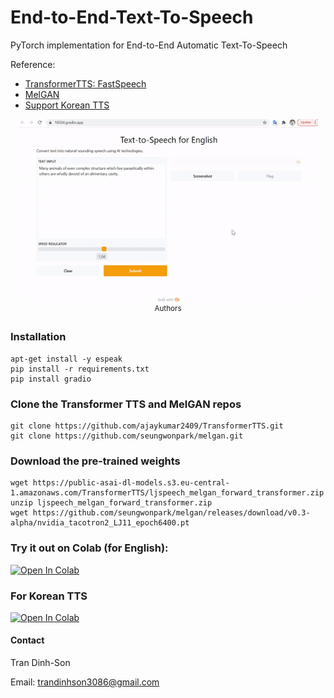 # End-to-End-Text-To-Speech
PyTorch implementation for End-to-End Automatic Text-To-Speech

Reference: 
- [TransformerTTS: FastSpeech](https://github.com/as-ideas/TransformerTTS)
- [MelGAN](https://github.com/seungwonpark/melgan)
- [Support Korean TTS](https://github.com/TensorSpeech/TensorFlowTTS)

<p align="center">
    <img src="output/tts.gif", width="480">
    <br>
    <sup>Authors <a Demo</a></sup>
</p>



### Installation
```
apt-get install -y espeak
pip install -r requirements.txt
pip install gradio
```

### Clone the Transformer TTS and MelGAN repos
```
git clone https://github.com/ajaykumar2409/TransformerTTS.git
git clone https://github.com/seungwonpark/melgan.git
```
### Download the pre-trained weights 
```
wget https://public-asai-dl-models.s3.eu-central-1.amazonaws.com/TransformerTTS/ljspeech_melgan_forward_transformer.zip
unzip ljspeech_melgan_forward_transformer.zip
wget https://github.com/seungwonpark/melgan/releases/download/v0.3-alpha/nvidia_tacotron2_LJ11_epoch6400.pt
```

### Try it out on Colab (for English):
[![Open In Colab](https://colab.research.google.com/assets/colab-badge.svg)](https://github.com/trandinhson3086/End-to-End-Text-To-Speech/blob/main/synthesize_tts.ipynb)


### For Korean TTS
[![Open In Colab](https://colab.research.google.com/assets/colab-badge.svg)](https://colab.research.google.com/github/trandinhson3086/End-to-End-Text-To-Speech/blob/main/E2E_TensorflowTTS_KSS.ipynb)

#### Contact

Tran Dinh-Son

Email: trandinhson3086@gmail.com
